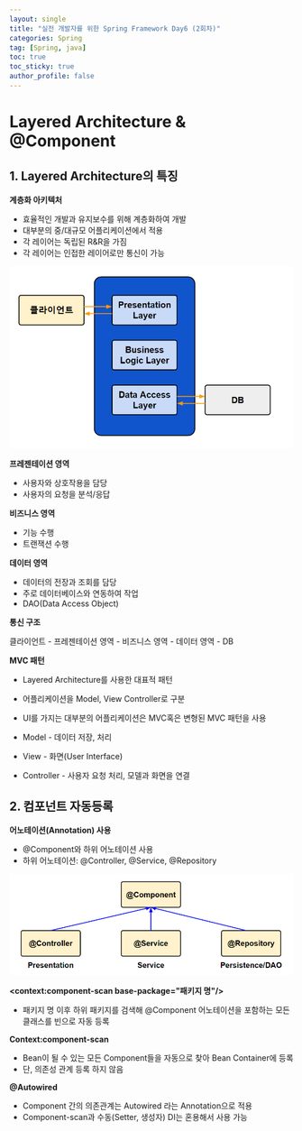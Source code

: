 ```yaml
---
layout: single
title: "실전 개발자를 위한 Spring Framework Day6 (2회차)"
categories: Spring
tag: [Spring, java]
toc: true
toc_sticky: true
author_profile: false
---
```

# Layered Architecture & @Component

## 1. Layered Architecture의 특징

**계층화 아키텍처**

* 효율적인 개발과 유지보수를 위해 계층화하여 개발
* 대부분의 중/대규모 어플리케이션에서 적용
* 각 레이어는 독립된 R&R을 가짐
* 각 레이어는 인접한 레이어로만 통신이 가능

<img src="../../images/image-20220902001431105.png" alt="image-20220902001431105" style="zoom:80%;" />

**프레젠테이션 영역**

* 사용자와 상호작용을 담당
* 사용자의 요청을 분석/응답



**비즈니스 영역**

* 기능 수행
* 트랜잭션 수행



**데이터 영역**

* 데이터의 전장과 조회를 담당
* 주로 데이터베이스와 연동하여 작업
* DAO(Data Access Object)



**통신 구조**

클라이언트 - 프레젠테이션 영역 - 비즈니스 영역 - 데이터 영역 - DB



**MVC 패턴**

* Layered Architecture를 사용한 대표적 패턴

* 어플리케이션을 Model, View Controller로 구분
* UI를 가지는 대부분의 어플리케이션은 MVC혹은 변형된 MVC 패턴을 사용

* Model - 데이터 저장, 처리
* View - 화면(User Interface)
* Controller - 사용자 요청 처리, 모델과 화면을 연결



## 2. 컴포넌트 자동등록

**어노테이션(Annotation) 사용**

* @Component와 하위 어노테이션 사용
* 하위 어노테이션: @Controller, @Service, @Repository

<img src="../../images/image-20220902021321634.png" alt="image-20220902021321634" style="zoom: 67%;" />



**<context:component-scan base-package="패키지 명"/>**

* 패키지 명 이후 하위 패키지를 검색해 @Component 어노테이션을 포함하는 모든 클래스를 빈으로 자동 등록



**Context:component-scan**

* Bean이 될 수 있는 모든 Component들을 자동으로 찾아 Bean Container에 등록
* 단, 의존성 관계 등록 하지 않음



**@Autowired**

* Component 간의 의존관계는 Autowired 라는 Annotation으로 적용
* Component-scan과 수동(Setter, 생성자) DI는 혼용해서 사용 가능





